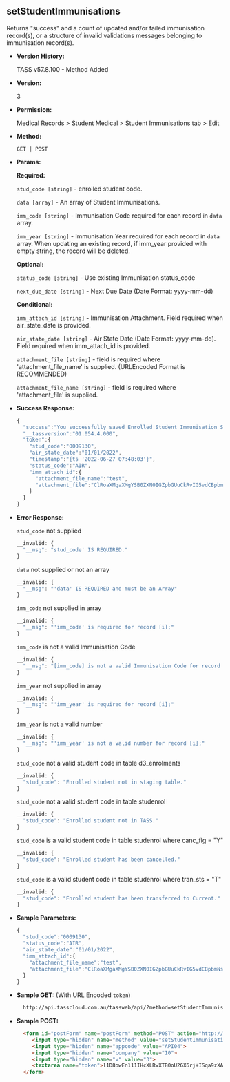 **setStudentImmunisations**
----
  Returns "success" and a count of updated and/or failed immunisation record(s), or a structure of invalid validations messages belonging to immunisation record(s).
  
* **Version History:**

  TASS v57.8.100 - Method Added

* **Version:**

  3

* **Permission:**

  Medical Records > Student Medical > Student Immunisations tab > Edit

* **Method:**

  `GET | POST`
  
*  **Params:**

   **Required:**
 
   `stud_code [string]` - enrolled student code.
 
   `data [array]` - An array of Student Immunisations.
 
   `imm_code [string]` - Immunisation Code required for each record in `data` array.
 
   `imm_year [string]` - Immunisation Year required for each record in `data` array. When updating an existing record, if imm_year provided with empty string, the record will be deleted.

   **Optional:**

   `status_code [string]` - Use existing Immunisation status_code

   `next_due_date [string]` - Next Due Date (Date Format: yyyy-mm-dd)

   **Conditional:**

   `imm_attach_id [string]` - Immunisation Attachment. Field required when air_state_date is provided.

   `air_state_date [string]` - Air State Date (Date Format: yyyy-mm-dd). Field required when imm_attach_id is provided.

   `attachment_file [string]` - field is required where 'attachment_file_name' is supplied. (URLEncoded Format is RECOMMENDED)

   `attachment_file_name [string]` - field is required where 'attachment_file' is supplied.

* **Success Response:**

    ```javascript
    {
      "success":"You successfully saved Enrolled Student Immunisation Status.",
      "__tassversion":"01.054.4.000",
      "token":{
        "stud_code":"0009130",
        "air_state_date":"01/01/2022",
        "timestamp":"{ts '2022-06-27 07:48:03'}",
        "status_code":"AIR",
        "imm_attach_id":{
          "attachment_file_name":"test",
          "attachment_file":"ClRoaXMgaXMgYSB0ZXN0IGZpbGUuCkRvIG5vdCBpbmNsdWRlIGEgdGFibGUhISEKTmFtZQlRdWFudGl0eQlWYWx1ZQppUGFkCTEJNTAwCmlQaG9uZQkxCTEwMDAKVG90YWwJMgkxNTAw"
        }
      }
    }
    ```

* **Error Response:**

  `stud_code` not supplied
  ```javascript
  __invalid: {
    "__msg": "stud_code' IS REQUIRED."
  }
  ```

  `data` not supplied or not an array
  ```javascript
  __invalid: {
    "__msg": "'data' IS REQUIRED and must be an Array"
  }
  ```

  `imm_code` not supplied in array
  ```javascript
  __invalid: {
    "__msg": "'imm_code' is required for record [i];"
  }
  ```

  `imm_code`  is not a valid Immunisation Code
  ```javascript
  __invalid: {
    "__msg": "[imm_code] is not a valid Immunisation Code for record [i];"
  }
  ```

  `imm_year` not supplied in array
  ```javascript
  __invalid: {
    "__msg": "'imm_year' is required for record [i];"
  }
  ```

  `imm_year`  is not a valid number
  ```javascript
  __invalid: {
    "__msg": "'imm_year' is not a valid number for record [i];"
  }
  ```

  `stud_code` not a valid student code in table d3_enrolments
  ```javascript
  __invalid: {
    "stud_code": "Enrolled student not in staging table."
  }
  ```

  `stud_code` not a valid student code in table studenrol
  ```javascript
  __invalid: {
    "stud_code": "Enrolled student not in TASS."
  }
  ```

  `stud_code` is a valid student code in table studenrol where canc_flg = "Y"
  ```javascript
  __invalid: {
    "stud_code": "Enrolled student has been cancelled."
  }
  ```

  `stud_code` is a valid student code in table studenrol where tran_sts = "T"
  ```javascript
  __invalid: {
    "stud_code": "Enrolled student has been transferred to Current."
  }
  ```
    
* **Sample Parameters:**

  ```javascript
  {
    "stud_code":"0009130",
    "status_code":"AIR",
    "air_state_date":"01/01/2022",
    "imm_attach_id":{
      "attachment_file_name":"test",
      "attachment_file":"ClRoaXMgaXMgYSB0ZXN0IGZpbGUuCkRvIG5vdCBpbmNsdWRlIGEgdGFibGUhISEKTmFtZQlRdWFudGl0eQlWYWx1ZQppUGFkCTEJNTAwCmlQaG9uZQkxCTEwMDAKVG90YWwJMgkxNTAw"
    }
  }
  ```

* **Sample GET:** (With URL Encoded `token`)

  ```HTML
    http://api.tasscloud.com.au/tassweb/api/?method=setStudentImmunisations&appcode=API04&company=10&v=3&token=l1D8owEn111IHcXLRwXTB0oU2GX6rj%2BISqa9zXA8We3J3mwgjW5pdUvFK3%2FIZ4mJ4bMyfKTmEoup%2B3tTE9GeLQ%3D%3D
  ```
  
* **Sample POST:**

  ```HTML
    <form id="postForm" name="postForm" method="POST" action="http://api.tasscloud.com.au/tassweb/api/">
       <input type="hidden" name="method" value="setStudentImmunisations">
       <input type="hidden" name="appcode" value="API04">
       <input type="hidden" name="company" value="10">
       <input type="hidden" name="v" value="3">
       <textarea name="token">l1D8owEn111IHcXLRwXTB0oU2GX6rj+ISqa9zXA8We3J3mwgjW5pdUvFK3/IZ4mJ4bMyfKTmEoup+3tTE9GeLQ==</textarea>
    </form>
  ```